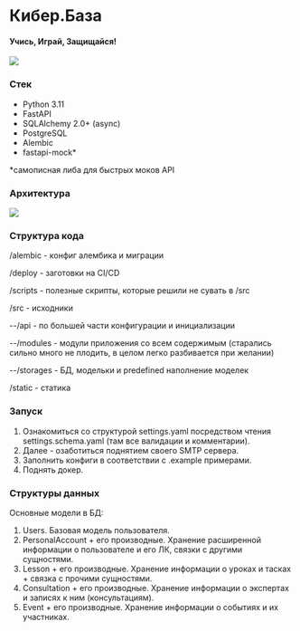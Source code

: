 # Кибер.База
#### Учись, Играй, Защищайся!
![](https://cyber.innohassle.ru/cyberbase.jpg)

### Стек
- Python 3.11
- FastAPI
- SQLAlchemy 2.0+ (async)
- PostgreSQL
- Alembic
- fastapi-mock*

*самописная либа для быстрых моков API

### Архитектура

![](https://github.com/one-zero-eight/hackathon-cyberlight-new-back/assets/49876341/f75c9488-4290-4d15-be18-51858bd622bf)


### Структура кода
/alembic - конфиг алембика и миграции

/deploy - заготовки на CI/CD

/scripts - полезные скрипты, которые решили не сувать в /src

/src - исходники

--/api - по большей части конфигурации и инициализации
  
--/modules - модули приложения со всем содержимым (старались сильно много не плодить, в целом легко разбивается при желании)
  
--/storages - БД, модельки и predefined наполнение моделек 

/static - статика


### Запуск

1. Ознакомиться со структурой settings.yaml посредством чтения settings.schema.yaml (там все валидации и комментарии).
2. Далее - озаботиться поднятием своего SMTP сервера.
3. Заполнить конфиги в соответствии с .example примерами.
4. Поднять докер. 


### Структуры данных
Основные модели в БД:
1. Users. Базовая модель пользователя.
2. PersonalAccount + его производные. Хранение расширенной информации о пользователе и его ЛК, связки с другими сущностями.
3. Lesson + его производные. Хранение информации о уроках и тасках + связка с прочими сущностями.
4. Consultation + его производные. Хранение информации о экспертах и записях к ним (консультациям).
5. Event + его производные. Хранение информации о событиях и их участниках.
